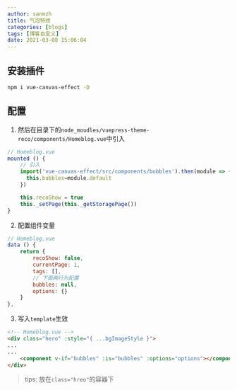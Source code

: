```yaml
---
author: sanmzh
title: 气泡特效
categories: [blogs]
tags: [博客自定义]
date: 2021-03-08 15:06:04
---
```


<Boxx changeTime="30000"/>

## 安装插件
```bash
npm i vue-canvas-effect -D
```

## 配置
1. 然后在目录下的`node_moudles/vuepress-theme-reco/components/Homeblog.vue`中引入

```js
// Homeblog.vue
mounted () {
    // 引入
    import('vue-canvas-effect/src/components/bubbles').then(module => {
      this.bubbles=module.default
    })

    this.recoShow = true
    this._setPage(this._getStoragePage())
}
```
2. 配置组件变量
```js
// Homeblog.vue
data () {
    return {
        recoShow: false,
        currentPage: 1,
        tags: [],
        // 下面两行为配置
        bubbles: null,
        options: {}
    }
},
```
3. 写入`template`生效
```html
<!-- Homeblog.vue -->
<div class="hero" :style="{ ...bgImageStyle }">
...
...
    <component v-if="bubbles" :is="bubbles" :options="options"></component>
</div>
````
> tips: 放在```class="hreo"```的容器下